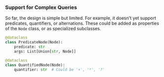 ### Support for Complex Queries

So far, the design is simple but limited. For example, it doesn't yet support predicates, quantifiers, or alternations. These could be added as properties of the `Node` class, or as specialized subclasses.

```python
@dataclass
class PredicateNode(Node):
    predicate: str
    args: List[Union[str, Node]]
```

```python
@dataclass
class QuantifiedNode(Node):
    quantifier: str  # Could be '+', '*', '?'
```

